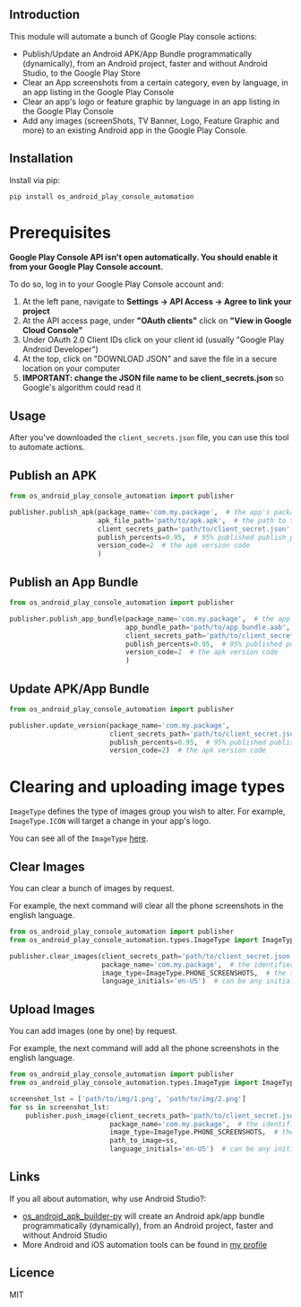Introduction
------------
This module will automate a bunch of Google Play console actions:
* Publish/Update an Android APK/App Bundle programmatically (dynamically), from an Android project, faster and without Android Studio, to the Google Play Store
* Clear an App screenshots from a certain category, even by language, in an app listing in the Google Play Console
* Clear an app's logo or feature graphic by language in an app listing in the Google Play Console
* Add any images (screenShots, TV Banner, Logo, Feature Graphic and more) to an existing Android app in the Google Play Console.

## Installation

Install via pip:
```python
pip install os_android_play_console_automation
```

# Prerequisites

<B> Google Play Console API isn't open automatically. You should enable it from your Google Play Console account.</b>

To do so, log in to your Google Play Console account and:

1. At the left pane, navigate to <b>Settings -> API Access -> Agree to link your project</b>
2. At the API access page, under <b>"OAuth clients"</b> click on <b>"View in Google Cloud Console"</b>
3. Under OAuth 2.0 Client IDs click on your client id (usually "Google Play Android Developer")
4. At the top, click on "DOWNLOAD JSON" and save the file in a secure location on your computer
5. <b> IMPORTANT: change the JSON file name to be client_secrets.json </b> so Google's algorithm could read it


## Usage

After you've downloaded the ```client_secrets.json``` file, you can use this tool to automate actions.
## Publish an APK

```python
from os_android_play_console_automation import publisher

publisher.publish_apk(package_name='com.my.package',  # the app's package name
                      apk_file_path='path/to/apk.apk',  # the path to the released apk file
                      client_secrets_path='path/to/client_secret.json',  # the client_secret.json file you made in the previous section 
                      publish_percents=0.95,  # 95% published publish_percents
                      version_code=2  # the apk version code
                      )   
```

## Publish an App Bundle

```python
from os_android_play_console_automation import publisher

publisher.publish_app_bundle(package_name='com.my.package',  # the app's package name
                             app_bundle_path='path/to/app_bundle.aab',  # the path to the released .aab file
                             client_secrets_path='path/to/client_secret.json',  # the client_secret.json file you made in the previous section 
                             publish_percents=0.95,  # 95% published publish_percents
                             version_code=2  # the apk version code
                             )   
```


## Update APK/App Bundle

```python
from os_android_play_console_automation import publisher

publisher.update_version(package_name='com.my.package',
                         client_secrets_path='path/to/client_secret.json',
                         publish_percents=0.95,  # 95% published publish_percents
                         version_code=2)  # the apk version code
```

# Clearing and uploading image types

```ImageType``` defines the type of images group you wish to alter. For example, ```ImageType.ICON``` will target a change in your app's logo.

You can see all of the ```ImageType``` [here](Programming/Python/modules/android/google_play/os_android_google_play_publisher/os_android_play_console_automation/types/ImageType.py).

## Clear Images

You can clear a bunch of images by request. 

For example, the next command will clear all the phone screenshots in the english language.

```python
from os_android_play_console_automation import publisher
from os_android_play_console_automation.types.ImageType import ImageType

publisher.clear_images(client_secrets_path='path/to/client_secret.json',  # your client secrets,
                       package_name='com.my.package',  # the identifier of the app in the store
                       image_type=ImageType.PHONE_SCREENSHOTS,  # the type of image here (try ImageType.ICON) 
                       language_initials='en-US')  # can be any initials you want (the en-US is the default)
```

## Upload Images

You can add images (one by one) by request. 

For example, the next command will add all the phone screenshots in the english language.

```python
from os_android_play_console_automation import publisher
from os_android_play_console_automation.types.ImageType import ImageType

screenshot_lst = ['path/to/img/1.png', 'path/to/img/2.png']
for ss in screenshot_lst:
    publisher.push_image(client_secrets_path='path/to/client_secret.json',  # your client secrets
                         package_name='com.my.package',  # the identifier of the app in the store
                         image_type=ImageType.PHONE_SCREENSHOTS,  # the type of image here (try ImageType.ICON)
                         path_to_image=ss,
                         language_initials='en-US')  # can be any initials you want (the en-US is the default)
```



## Links
If you all about automation, why use Android Studio?:  
* [os_android_apk_builder-py](https://github.com/osfunapps/os_android_apk_builder-py) will create an Android apk/app bundle programmatically (dynamically), from an Android project, faster and without Android Studio    
* More Android and iOS automation tools can be found in [my profile](https://github.com/osfunapps) 

## Licence
MIT
